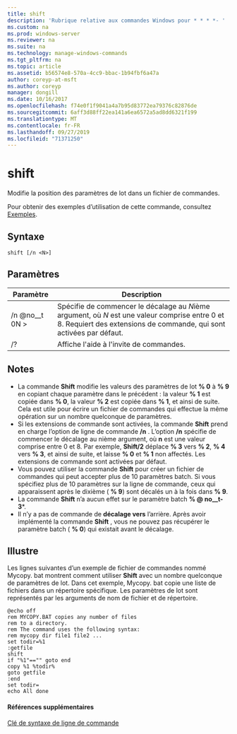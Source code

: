 ```yaml
---
title: shift
description: 'Rubrique relative aux commandes Windows pour * * * *- '
ms.custom: na
ms.prod: windows-server
ms.reviewer: na
ms.suite: na
ms.technology: manage-windows-commands
ms.tgt_pltfrm: na
ms.topic: article
ms.assetid: b56574e8-570a-4cc9-bbac-1b94fbf6a47a
author: coreyp-at-msft
ms.author: coreyp
manager: dongill
ms.date: 10/16/2017
ms.openlocfilehash: f74e0f1f9041a4a7b95d83772ea79376c82876de
ms.sourcegitcommit: 6aff3d88ff22ea141a6ea6572a5ad8dd6321f199
ms.translationtype: MT
ms.contentlocale: fr-FR
ms.lasthandoff: 09/27/2019
ms.locfileid: "71371250"
---
```

# <a name="shift"></a>shift



Modifie la position des paramètres de lot dans un fichier de commandes.

Pour obtenir des exemples d’utilisation de cette commande, consultez [Exemples](#BKMK_examples).

## <a name="syntax"></a>Syntaxe

```
shift [/n <N>]
```

## <a name="parameters"></a>Paramètres

|Paramètre|Description|
|---------|-----------|
|/n @no__t 0N >|Spécifie de commencer le décalage au *N*ième argument, où *N* est une valeur comprise entre 0 et 8. Requiert des extensions de commande, qui sont activées par défaut.|
|/?|Affiche l'aide à l'invite de commandes.|

## <a name="remarks"></a>Notes

- La commande **Shift** modifie les valeurs des paramètres de lot **% 0** à **% 9** en copiant chaque paramètre dans le précédent : la valeur **% 1** est copiée dans **% 0**, la valeur **% 2** est copiée dans **% 1**, et ainsi de suite. Cela est utile pour écrire un fichier de commandes qui effectue la même opération sur un nombre quelconque de paramètres.
- Si les extensions de commande sont activées, la commande **Shift** prend en charge l’option de ligne de commande **/n** . L’option **/n** spécifie de commencer le décalage au nième argument, où **n** est une valeur comprise entre 0 et 8. Par exemple, **Shift/2** déplace **% 3** vers **% 2**, **% 4** vers **% 3**, et ainsi de suite, et laisse **% 0** et **% 1** non affectés. Les extensions de commande sont activées par défaut.
- Vous pouvez utiliser la commande **Shift** pour créer un fichier de commandes qui peut accepter plus de 10 paramètres batch. Si vous spécifiez plus de 10 paramètres sur la ligne de commande, ceux qui apparaissent après le dixième ( **% 9**) sont décalés un à la fois dans **% 9**.
- La commande **Shift** n’a aucun effet sur le paramètre batch **% @ no__t-3***.
- Il n’y a pas de commande de **décalage vers** l’arrière. Après avoir implémenté la commande **Shift** , vous ne pouvez pas récupérer le paramètre batch ( **% 0**) qui existait avant le décalage.

## <a name="BKMK_examples"></a>Illustre

Les lignes suivantes d’un exemple de fichier de commandes nommé Mycopy. bat montrent comment utiliser **Shift** avec un nombre quelconque de paramètres de lot. Dans cet exemple, Mycopy. bat copie une liste de fichiers dans un répertoire spécifique. Les paramètres de lot sont représentés par les arguments de nom de fichier et de répertoire.
```
@echo off 
rem MYCOPY.BAT copies any number of files
rem to a directory.
rem The command uses the following syntax:
rem mycopy dir file1 file2 ... 
set todir=%1
:getfile
shift
if "%1"=="" goto end
copy %1 %todir%
goto getfile
:end
set todir=
echo All done
```

#### <a name="additional-references"></a>Références supplémentaires

[Clé de syntaxe de ligne de commande](command-line-syntax-key.md)